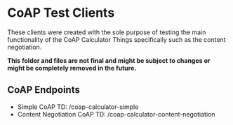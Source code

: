 # CoAP Test Clients

These clients were created with the sole purpose of testing the main functionality of the CoAP Calculator Things specifically such as the content negotiation.

**This folder and files are not final and might be subject to changes or might be completely removed in the future.**

## CoAP Endpoints

-   Simple CoAP TD: /coap-calculator-simple
-   Content Negotiation CoAP TD: /coap-calculator-content-negotiation
